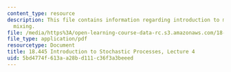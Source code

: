 ```yaml
---
content_type: resource
description: This file contains information regarding introduction to markov chain
  mixing.
file: /media/https%3A/open-learning-course-data-rc.s3.amazonaws.com/18-445-introduction-to-stochastic-processes-spring-2015/5bd4774f613aa28bd111c36f3a3beeed_MIT18_445S15_lecture4.pdf
file_type: application/pdf
resourcetype: Document
title: 18.445 Introduction to Stochastic Processes, Lecture 4
uid: 5bd4774f-613a-a28b-d111-c36f3a3beeed
---
```

